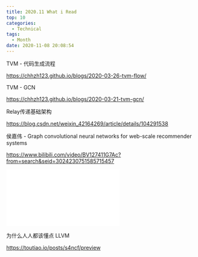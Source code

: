 ```yaml
---
title: 2020.11 What i Read
top: 10
categories:
  - Technical
tags:
  - Month
date: 2020-11-08 20:08:54
---
```


TVM - 代码生成流程

https://chhzh123.github.io/blogs/2020-03-26-tvm-flow/

TVM - GCN

https://chhzh123.github.io/blogs/2020-03-21-tvm-gcn/

Relay传递基础架构

https://blog.csdn.net/weixin_42164269/article/details/104291538

<!-- more -->

侯嘉伟 - Graph convolutional neural networks for web-scale recommender systems

https://www.bilibili.com/video/BV127411G7Ac?from=search&seid=3024230751585715457

<iframe src="//player.bilibili.com/player.html?aid=88402984&bvid=BV127411G7Ac&cid=151017710&page=1" scrolling="no" border="0" frameborder="no" framespacing="0" allowfullscreen="true"> </iframe>

为什么人人都该懂点 LLVM

https://toutiao.io/posts/s4ncf/preview